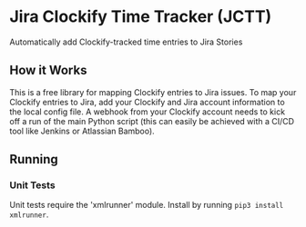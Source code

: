 # Jira Clockify Time Tracker (JCTT)
Automatically add Clockify-tracked time entries to Jira Stories

## How it Works
This is a free library for mapping Clockify entries to Jira issues. To map your Clockify entries to Jira, add your 
Clockify and Jira account information to the local config file. A webhook from your Clockify account needs to kick off
a run of the main Python script (this can easily be achieved with a CI/CD tool like Jenkins or Atlassian Bamboo). 

## Running
### Unit Tests
Unit tests require the 'xmlrunner' module. Install by running `pip3 install xmlrunner`.